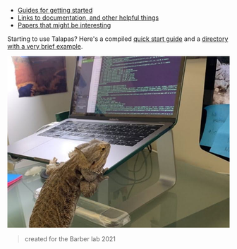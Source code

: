 - [Guides for getting started](https://clararehmann.github.io/codingresources/pages/startup_guides)
- [Links to documentation, and other helpful things](https://clararehmann.github.io/codingresources/pages/useful_links)
- [Papers that might be interesting](https://clararehmann.github.io/codingresources/pages/cool_papers)

Starting to use Talapas? Here's a compiled [quick start guide](https://clararehmann.github.io/codingresources/talapas/quick_start) and a [directory with a very brief example](https://github.com/clararehmann/codingresources/tree/main/talapas/example_scripts).

<img src="./assets/IMG_5322.png" alt="aeg">



> created for the Barber lab 2021
